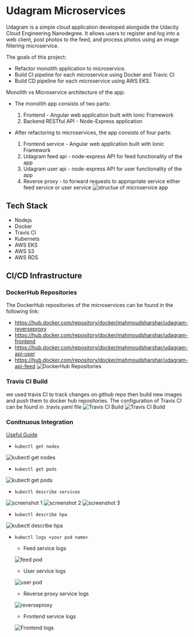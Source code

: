 # Udagram Microservices

Udagram is a simple cloud application developed alongside the Udacity Cloud Engineering Nanodegree. It allows users to register and log into a web client, post photos to the feed, and process photos using an image filtering microservice.

The goals of this project:
 - Refactor monolith application to microservice.
 - Build CI pipeline for each microservice using Docker and Travic CI
 - Build CD pipeline for each microservice using AWS EKS.

Monolith vs Microservice architecture of the app:
- The monolith app consists of two parts:
  1. Frontend - Angular web application built with Ionic Framework
  2. Backend RESTful API - Node-Express application

- After refactoring to microservices, the app consists of four parts:
  1. Frontend service - Angular web application built with Ionic Framework
  2. Udagram feed api - node-express API for feed functionality of the app 
  3. Udagram user api - node-express API for user functionality of the app 
  2. Reverse proxy - to forward requests to appropriate service either feed service or user service
  ![structue of microservice app](./screenshots/microservice_app_structure.png)

## Tech Stack
 - Nodejs
 - Docker
 - Travis CI
 - Kubernets
 - AWS EKS
 - AWS S3
 - AWS RDS

## CI/CD Infrastructure
### DockerHub Repositories
The DockerHub repositories of the microservices can be found in the following link:
- https://hub.docker.com/repository/docker/mahmoudsharshar/udagram-reverseproxy
- https://hub.docker.com/repository/docker/mahmoudsharshar/udagram-frontend
- https://hub.docker.com/repository/docker/mahmoudsharshar/udagram-api-user
- https://hub.docker.com/repository/docker/mahmoudsharshar/udagram-api-feed
![DockerHub Repositories](./screenshots/docker_hub_registers.PNG)

### Travis CI Build
we used travis CI to track changes on github repo then build new images and push them to docker hub repositories.
The configuration of Travis CI can be found in .travis.yaml file
![Travis CI Build](./screenshots/travis_ci_build.PNG)
![Travis CI Build](./screenshots/travis_ci_build_history.PNG)

### Conitnuous Integration
[Useful Guide](https://blog.juadel.com/2020/05/15/create-a-kubernetes-cluster-in-amazon-eks-using-a-reverse-proxy/)

- `kubectl get nodes`

![kubectl get nodes](./screenshots/kubectl_nodes.PNG)

- `kubectl get pods`

![kubectl get pods](./screenshots/kubectl_pods.PNG)

- `kubectl describe services`

![screenshot 1](./screenshots/kubectle_sevices_1.PNG)
![screenshot 2](./screenshots/kubectle_sevices_3.PNG)
![screenshot 3](./screenshots/kubectle_sevices_3.PNG)

- `kubectl describe hpa`

![kubectl describe hpa](./screenshots/kubectl_hpa.PNG)

- `kubectl logs <your pod name>`
   - Feed service logs
   
   ![feed pod](./screenshots/feed_service_logs.PNG)
   - User service logs
   
   ![user pod](./screenshots/user_pod_logs.PNG)
   - Reverse proxy service logs
   
   ![reverseproxy](./screenshots/reverseproxy_pod_logs.PNG)
   - Frontend service logs
   
   ![Frontend logs](./screenshots/frontend_pod_logs.PNG)
